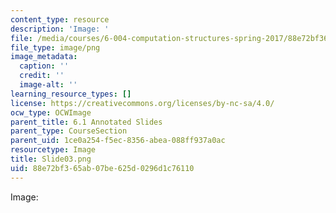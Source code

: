 ```yaml
---
content_type: resource
description: 'Image: '
file: /media/courses/6-004-computation-structures-spring-2017/88e72bf365ab07be625d0296d1c76110_Slide03.png
file_type: image/png
image_metadata:
  caption: ''
  credit: ''
  image-alt: ''
learning_resource_types: []
license: https://creativecommons.org/licenses/by-nc-sa/4.0/
ocw_type: OCWImage
parent_title: 6.1 Annotated Slides
parent_type: CourseSection
parent_uid: 1ce0a254-f5ec-8356-abea-088ff937a0ac
resourcetype: Image
title: Slide03.png
uid: 88e72bf3-65ab-07be-625d-0296d1c76110
---
```

Image: 